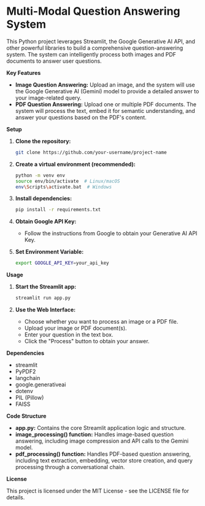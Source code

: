 # Multi-Modal Question Answering System

This Python project leverages Streamlit, the Google Generative AI API, and other powerful libraries to build a comprehensive question-answering system. The system can intelligently process both images and PDF documents to answer user questions.

**Key Features**

* **Image Question Answering:**  Upload an image, and the system will use the Google Generative AI (Gemini) model to provide a detailed answer to your image-related query.
* **PDF Question Answering:**  Upload one or multiple PDF documents. The system will process the text, embed it for semantic understanding, and answer your questions based on the PDF's content.

**Setup**

1. **Clone the repository:**
   ```bash
   git clone https://github.com/your-username/project-name
   ```

2. **Create a virtual environment (recommended):**
   ```bash
   python -m venv env 
   source env/bin/activate  # Linux/macOS
   env\Scripts\activate.bat  # Windows 
   ```

3. **Install dependencies:**
   ```bash
   pip install -r requirements.txt 
   ```

4. **Obtain Google API Key:**
   - Follow the instructions from Google to obtain your Generative AI API Key.

5. **Set Environment Variable:**
   ```bash
   export GOOGLE_API_KEY=your_api_key 
   ```

**Usage**

1. **Start the Streamlit app:**
   ```bash
   streamlit run app.py 
   ```

2. **Use the Web Interface:**
   * Choose whether you want to process an image or a PDF file.
   * Upload your image or PDF document(s).
   * Enter your question in the text box.
   * Click the "Process" button to obtain your answer.

**Dependencies**

* streamlit
* PyPDF2
* langchain
* google.generativeai
* dotenv
* PIL (Pillow)
* FAISS

**Code Structure**

* **app.py:**  Contains the core Streamlit application logic and structure.
* **image_processing() function:** Handles image-based question answering, including image compression and API calls to the Gemini model.
* **pdf_processing() function:** Handles PDF-based question answering, including text extraction, embedding,  vector store creation, and query processing through a conversational chain.

**License**

This project is licensed under the MIT License - see the LICENSE file for details.


